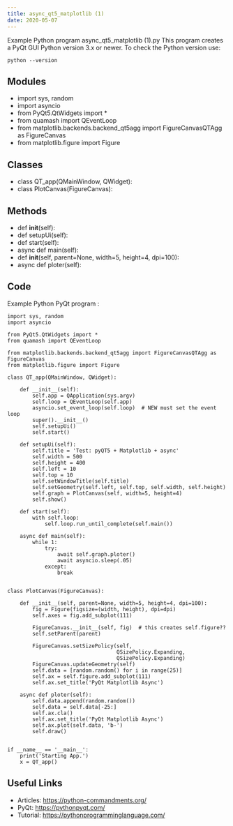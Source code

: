 ```yaml
---
title: async_qt5_matplotlib (1)
date: 2020-05-07
---
```

Example Python program async_qt5_matplotlib (1).py
This program creates a PyQt GUI
Python version 3.x or newer.
To check the Python version use:

    python --version

## Modules

* import sys, random
* import asyncio
* from PyQt5.QtWidgets import *
* from quamash import QEventLoop
* from matplotlib.backends.backend_qt5agg import FigureCanvasQTAgg as FigureCanvas
* from matplotlib.figure import Figure

## Classes

* class QT_app(QMainWindow, QWidget):
* class PlotCanvas(FigureCanvas):

## Methods

* def __init__(self):
* def setupUi(self):
* def start(self):
* async def main(self):
* def __init__(self, parent=None, width=5, height=4, dpi=100):
* async def ploter(self):

## Code

Example Python PyQt program :

    import sys, random
    import asyncio
    
    from PyQt5.QtWidgets import *
    from quamash import QEventLoop
    
    from matplotlib.backends.backend_qt5agg import FigureCanvasQTAgg as FigureCanvas
    from matplotlib.figure import Figure
    
    class QT_app(QMainWindow, QWidget):
    
        def __init__(self):
            self.app = QApplication(sys.argv)
            self.loop = QEventLoop(self.app)
            asyncio.set_event_loop(self.loop)  # NEW must set the event loop
            super().__init__()
            self.setupUi()
            self.start()
    
        def setupUi(self):
            self.title = 'Test: pyQT5 + Matplotlib + async'
            self.width = 500
            self.height = 400
            self.left = 10
            self.top = 10
            self.setWindowTitle(self.title)
            self.setGeometry(self.left, self.top, self.width, self.height)
            self.graph = PlotCanvas(self, width=5, height=4)
            self.show()
    
        def start(self):
            with self.loop:
                self.loop.run_until_complete(self.main())
    
        async def main(self):
            while 1:
                try:
                    await self.graph.ploter()
                    await asyncio.sleep(.05)
                except:
                    break
    
    
    class PlotCanvas(FigureCanvas):
    
        def __init__(self, parent=None, width=5, height=4, dpi=100):
            fig = Figure(figsize=(width, height), dpi=dpi)
            self.axes = fig.add_subplot(111)
    
            FigureCanvas.__init__(self, fig)  # this creates self.figure??
            self.setParent(parent)
    
            FigureCanvas.setSizePolicy(self,
                                       QSizePolicy.Expanding,
                                       QSizePolicy.Expanding)
            FigureCanvas.updateGeometry(self)
            self.data = [random.random() for i in range(25)]
            self.ax = self.figure.add_subplot(111)
            self.ax.set_title('PyQt Matplotlib Async')
    
        async def ploter(self):
            self.data.append(random.random())
            self.data = self.data[-25:]
            self.ax.cla()
            self.ax.set_title('PyQt Matplotlib Async')
            self.ax.plot(self.data, 'b-')
            self.draw()
    
    
    if __name__ == '__main__':
        print('Starting App.')
        x = QT_app()

## Useful Links

- Articles: https://python-commandments.org/
- PyQt: https://pythonpyqt.com/
- Tutorial: https://pythonprogramminglanguage.com/
